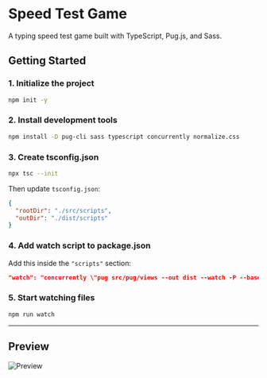 
# Speed Test Game

A typing speed test game built with TypeScript, Pug.js, and Sass.

## Getting Started

### 1. Initialize the project

```bash
npm init -y
```

### 2. Install development tools

```bash
npm install -D pug-cli sass typescript concurrently normalize.css
```

### 3. Create tsconfig.json

```bash
npx tsc --init
```

Then update `tsconfig.json`:

```json
{
  "rootDir": "./src/scripts",
  "outDir": "./dist/scripts"
}
```

### 4. Add watch script to package.json

Add this inside the `"scripts"` section:

```json
"watch": "concurrently \"pug src/pug/views --out dist --watch -P --basedir src/pug\" \"sass --watch src/styles:dist/styles --load-path=src/styles\" \"tsc --watch\""
```

### 5. Start watching files

```bash
npm run watch
```

---

## Preview

![Preview](https://github.com/user-attachments/assets/d0a5849d-a7b4-4ddd-81ff-17c744380c6f)
